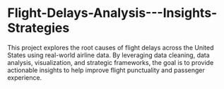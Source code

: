 # Flight-Delays-Analysis---Insights-Strategies
This project explores the root causes of flight delays across the United States using real-world airline data. By leveraging data cleaning, data analysis, visualization, and strategic frameworks, the goal is to provide actionable insights to help improve flight punctuality and passenger experience.
